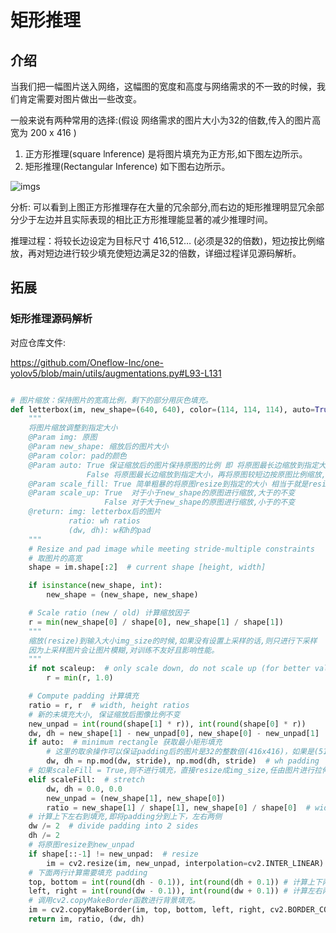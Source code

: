 # 矩形推理
## 介绍
当我们把一幅图片送入网络，这幅图的宽度和高度与网络需求的不一致的时候，我们肯定需要对图片做出一些改变。

一般来说有两种常用的选择:(假设 网络需求的图片大小为32的倍数,传入的图片高宽为 200 x 416 )
1. 正方形推理(square lnference)
是将图片填充为正方形,如下图左边所示。
2. 矩形推理(Rectangular Inference)
如下图右边所示。

![imgs](Inference.png)

分析: 可以看到上图正方形推理存在大量的冗余部分,而右边的矩形推理明显冗余部分少于左边并且实际表现的相比正方形推理能显著的减少推理时间。

推理过程：将较长边设定为目标尺寸 416,512… (必须是32的倍数)，短边按比例缩放，再对短边进行较少填充使短边满足32的倍数，详细过程详见源码解析。
## 拓展
###  矩形推理源码解析
对应仓库文件:

https://github.com/Oneflow-Inc/one-yolov5/blob/main/utils/augmentations.py#L93-L131

```python

# 图片缩放：保持图片的宽高比例，剩下的部分用灰色填充。
def letterbox(im, new_shape=(640, 640), color=(114, 114, 114), auto=True, scaleFill=False, scaleup=True, stride=32):
    """
    将图片缩放调整到指定大小
    @Param img: 原图 
    @Param new_shape: 缩放后的图片大小
    @Param color: pad的颜色
    @Param auto: True 保证缩放后的图片保持原图的比例 即 将原图最长边缩放到指定大小，再将原图较短边按原图比例缩放（不会失真）
                 False 将原图最长边缩放到指定大小，再将原图较短边按原图比例缩放,最后将较短边两边pad操作缩放到最长边大小（不会失真）
    @Param scale_fill: True 简单粗暴的将原图resize到指定的大小 相当于就是resize 没有pad操作（失真）
    @Param scale_up: True  对于小于new_shape的原图进行缩放,大于的不变
                     False 对于大于new_shape的原图进行缩放,小于的不变
    @return: img: letterbox后的图片 
             ratio: wh ratios 
             (dw, dh): w和h的pad
    """
    # Resize and pad image while meeting stride-multiple constraints
    # 取图片的高宽
    shape = im.shape[:2]  # current shape [height, width]

    if isinstance(new_shape, int):
        new_shape = (new_shape, new_shape)

    # Scale ratio (new / old) 计算缩放因子
    r = min(new_shape[0] / shape[0], new_shape[1] / shape[1])
    """
    缩放(resize)到输入大小img_size的时候,如果没有设置上采样的话,则只进行下采样 
    因为上采样图片会让图片模糊,对训练不友好且影响性能。
    """
    if not scaleup:  # only scale down, do not scale up (for better val mAP)
        r = min(r, 1.0)

    # Compute padding 计算填充
    ratio = r, r  # width, height ratios
    # 新的未填充大小, 保证缩放后图像比例不变
    new_unpad = int(round(shape[1] * r)), int(round(shape[0] * r))
    dw, dh = new_shape[1] - new_unpad[0], new_shape[0] - new_unpad[1]  # wh padding
    if auto:  # minimum rectangle 获取最小矩形填充
        # 这里的取余操作可以保证padding后的图片是32的整数倍(416x416)，如果是(512x512)可以保证是64的整数倍
        dw, dh = np.mod(dw, stride), np.mod(dh, stride)  # wh padding
    # 如果scaleFill = True,则不进行填充，直接resize成img_size,任由图片进行拉伸和压缩
    elif scaleFill:  # stretch
        dw, dh = 0.0, 0.0
        new_unpad = (new_shape[1], new_shape[0])
        ratio = new_shape[1] / shape[1], new_shape[0] / shape[0]  # width, height ratios
    # 计算上下左右到填充,即将padding分到上下，左右两侧
    dw /= 2  # divide padding into 2 sides
    dh /= 2
    # 将原图resize到new_unpad 
    if shape[::-1] != new_unpad:  # resize
        im = cv2.resize(im, new_unpad, interpolation=cv2.INTER_LINEAR)
    # 下面两行计算需要填充 padding
    top, bottom = int(round(dh - 0.1)), int(round(dh + 0.1)) # 计算上下两侧的padding
    left, right = int(round(dw - 0.1)), int(round(dw + 0.1)) # 计算左右两侧的padding
    # 调用cv2.copyMakeBorder函数进行背景填充。
    im = cv2.copyMakeBorder(im, top, bottom, left, right, cv2.BORDER_CONSTANT, value=color)  # add border
    return im, ratio, (dw, dh)
```


